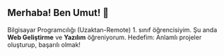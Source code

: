 ## Merhaba! Ben Umut! 👋

Bilgisayar Programcılığı (Uzaktan-Remote) 1. sınıf öğrencisiyim.
Şu anda **Web Geliştirme** ve **Yazılım** öğreniyorum.
Hedefim: Anlamlı projeler oluşturup, başarılı olmak!
